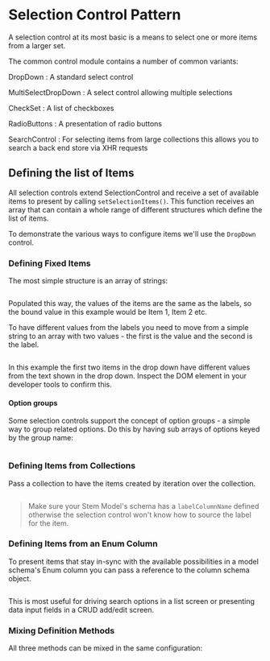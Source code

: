Selection Control Pattern
=========================

A selection control at its most basic is a means to select one or more items from a larger set.

The common control module contains a number of common variants:

DropDown
:   A standard select control

MultiSelectDropDown
:   A select control allowing multiple selections

CheckSet
:   A list of checkboxes

RadioButtons
:   A presentation of radio buttons

SearchControl
:   For selecting items from large collections this allows you to search
    a back end store via XHR requests
    
## Defining the list of Items    

All selection controls extend SelectionControl and receive a set of available items to
present by calling `setSelectionItems()`. This function receives an array that can
contain a whole range of different structures which define the list of items.

To demonstrate the various ways to configure items we'll use the `DropDown` control.

### Defining Fixed Items

The most simple structure is an array of strings:

``` demo[examples/SelectionControls/ItemsByString.php,ItemsByStringView.php]
```

Populated this way, the values of the items are the same as the labels, so the bound
value in this example would be Item 1, Item 2 etc.

To have different values from the labels you need to move from a simple string to an
array with two values - the first is the value and the second is the label.

``` demo[examples/SelectionControls/ItemsByArray.php,ItemsByArrayView.php]
```

In this example the first two items in the drop down have different values from the text
shown in the drop down. Inspect the DOM element in your developer tools to confirm this.

#### Option groups

Some selection controls support the concept of option groups - a simple way to group
related options. Do this by having sub arrays of options keyed by the group name:

``` demo[examples/SelectionControls/ItemsByGroup.php,ItemsByGroupView.php]
```

### Defining Items from Collections

Pass a collection to have the items created by iteration over the collection.

``` demo[examples/SelectionControls/ItemsByCollection.php,ItemsByCollectionView.php]
```

> Make sure your Stem Model's schema has a `labelColumnName` defined otherwise the
> selection control won't know how to source the label for the item.

### Defining Items from an Enum Column

To present items that stay in-sync with the available possibilities in a model
schema's Enum column you can pass a reference to the column schema object.

``` demo[examples/SelectionControls/ItemsByEnum.php,ItemsByEnumView.php]
```

This is most useful for driving search options in a list screen or presenting
data input fields in a CRUD add/edit screen.

### Mixing Definition Methods

All three methods can be mixed in the same configuration:

``` demo[examples/SelectionControls/ItemsByMixed.php,ItemsByMixedView.php]
```